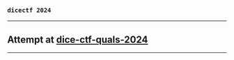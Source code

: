 ### `dicectf 2024`

***

## Attempt at <a href = "https://ctf.dicega.ng/"/>dice-ctf-quals-2024</a> 

***
